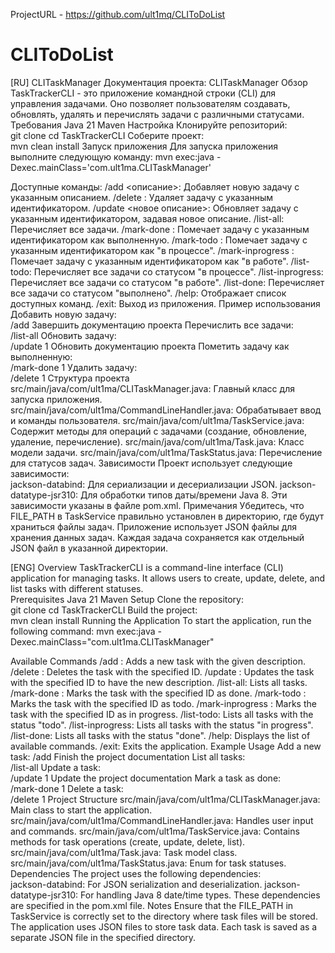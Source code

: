 ProjectURL - https://github.com/ult1mq/CLIToDoList
# CLIToDoList
[RU]
CLITaskManager
Документация проекта: CLITaskManager
Обзор
TaskTrackerCLI - это приложение командной строки (CLI) для управления задачами. Оно позволяет пользователям создавать, обновлять, удалять и перечислять задачи с различными статусами.  
Требования
Java 21
Maven
Настройка
Клонируйте репозиторий:  
git clone <repository-url>
cd TaskTrackerCLI
Соберите проект:  
mvn clean install
Запуск приложения
Для запуска приложения выполните следующую команду:
mvn exec:java -Dexec.mainClass='com.ult1ma.CLITaskManager'

Доступные команды:
/add <описание>: Добавляет новую задачу с указанным описанием.
/delete <id>: Удаляет задачу с указанным идентификатором.
/update <id> <новое описание>: Обновляет задачу с указанным идентификатором, задавая новое описание.
/list-all: Перечисляет все задачи.
/mark-done <id>: Помечает задачу с указанным идентификатором как выполненную.
/mark-todo <id>: Помечает задачу с указанным идентификатором как "в процессе".
/mark-inprogress <id>: Помечает задачу с указанным идентификатором как "в работе".
/list-todo: Перечисляет все задачи со статусом "в процессе".
/list-inprogress: Перечисляет все задачи со статусом "в работе".
/list-done: Перечисляет все задачи со статусом "выполнено".
/help: Отображает список доступных команд.
/exit: Выход из приложения.
Пример использования
Добавить новую задачу:  
/add Завершить документацию проекта
Перечислить все задачи:  
/list-all
Обновить задачу:  
/update 1 Обновить документацию проекта
Пометить задачу как выполненную:  
/mark-done 1
Удалить задачу:  
/delete 1
Структура проекта
src/main/java/com/ult1ma/CLITaskManager.java: Главный класс для запуска приложения.
src/main/java/com/ult1ma/CommandLineHandler.java: Обрабатывает ввод и команды пользователя.
src/main/java/com/ult1ma/TaskService.java: Содержит методы для операций с задачами (создание, обновление, удаление, перечисление).
src/main/java/com/ult1ma/Task.java: Класс модели задачи.
src/main/java/com/ult1ma/TaskStatus.java: Перечисление для статусов задач.
Зависимости
Проект использует следующие зависимости:  
jackson-databind: Для сериализации и десериализации JSON.
jackson-datatype-jsr310: Для обработки типов даты/времени Java 8.
Эти зависимости указаны в файле pom.xml.
Примечания
Убедитесь, что FILE_PATH в TaskService правильно установлен в директорию, где будут храниться файлы задач.
Приложение использует JSON файлы для хранения данных задач. Каждая задача сохраняется как отдельный JSON файл в указанной директории.


[ENG]
Overview
TaskTrackerCLI is a command-line interface (CLI) application for managing tasks. It allows users to create, update, delete, and list tasks with different statuses.  
Prerequisites
Java 21
Maven
Setup
Clone the repository:  
git clone <repository-url>
cd TaskTrackerCLI
Build the project:  
mvn clean install
Running the Application
To start the application, run the following command:
mvn exec:java -Dexec.mainClass="com.ult1ma.CLITaskManager"

Available Commands
/add <description>: Adds a new task with the given description.
/delete <id>: Deletes the task with the specified ID.
/update <id> <new description>: Updates the task with the specified ID to have the new description.
/list-all: Lists all tasks.
/mark-done <id>: Marks the task with the specified ID as done.
/mark-todo <id>: Marks the task with the specified ID as todo.
/mark-inprogress <id>: Marks the task with the specified ID as in progress.
/list-todo: Lists all tasks with the status "todo".
/list-inprogress: Lists all tasks with the status "in progress".
/list-done: Lists all tasks with the status "done".
/help: Displays the list of available commands.
/exit: Exits the application.
Example Usage
Add a new task: 
/add Finish the project documentation
List all tasks:  
/list-all
Update a task:  
/update 1 Update the project documentation
Mark a task as done:  
/mark-done 1
Delete a task:  
/delete 1
Project Structure
src/main/java/com/ult1ma/CLITaskManager.java: Main class to start the application.
src/main/java/com/ult1ma/CommandLineHandler.java: Handles user input and commands.
src/main/java/com/ult1ma/TaskService.java: Contains methods for task operations (create, update, delete, list).
src/main/java/com/ult1ma/Task.java: Task model class.
src/main/java/com/ult1ma/TaskStatus.java: Enum for task statuses.
Dependencies
The project uses the following dependencies:  
jackson-databind: For JSON serialization and deserialization.
jackson-datatype-jsr310: For handling Java 8 date/time types.
These dependencies are specified in the pom.xml file.
Notes
Ensure that the FILE_PATH in TaskService is correctly set to the directory where task files will be stored.
The application uses JSON files to store task data. Each task is saved as a separate JSON file in the specified directory.
